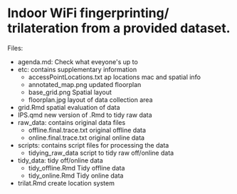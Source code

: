 # Indoor WiFi fingerprinting/ trilateration from a provided dataset. 
  Files:
  - agenda.md:                    Check what eveyone's up to
  - etc:                          contains supplementary information
    - accessPointLocations.txt    ap locations mac and spatial info
    - annotated_map.png           updated floorplan
    - base_grid.png               Spatial layout
    - floorplan.jpg               layout of data collection area
  - grid.Rmd                      spatial evaluation of data
  - IPS.qmd                       new version of .Rmd to tidy raw data
  - raw_data:                     contains original data files
    - offline.final.trace.txt     original offline data 
    - online.final.trace.txt      original online data
  - scripts:                      contains script files for processing the data
    - tidying_raw_data            script to tidy raw off/online data
  - tidy_data:                    tidy off/online data
    - tidy_offline.Rmd            Tidy offline data
    - tidy_online.Rmd             Tidy online data
  - trilat.Rmd                    create location system